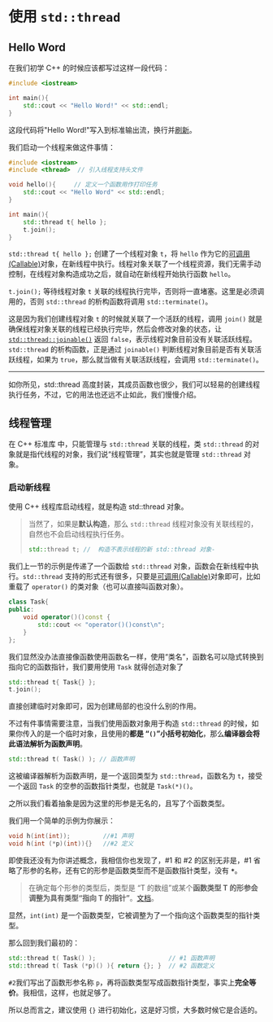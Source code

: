# 使用 `std::thread`

## Hello Word

在我们初学 C++ 的时候应该都写过这样一段代码：

```cpp
#include <iostream>

int main(){
    std::cout << "Hello Word!" << std::endl;
}
```

这段代码将"Hello Word!"写入到标准输出流，换行并[刷新](https://zh.cppreference.com/w/cpp/io/manip/endl)。

我们启动一个线程来做这件事情：

```cpp
#include <iostream>
#include <thread>  // 引入线程支持头文件

void hello(){     // 定义一个函数用作打印任务
    std::cout << "Hello Word" << std::endl;
}

int main(){
    std::thread t{ hello };
    t.join();
}
```

`std::thread t{ hello };` 创建了一个线程对象 `t`，将 `hello` 作为它的[可调用(Callable)](https://zh.cppreference.com/w/cpp/named_req/Callable)对象，在新线程中执行。线程对象关联了一个线程资源，我们无需手动控制，在线程对象构造成功之后，就自动在新线程开始执行函数 `hello`。

`t.join();` 等待线程对象 `t` 关联的线程执行完毕，否则将一直堵塞。这里是必须调用的，否则 `std::thread` 的析构函数将调用 `std::terminate()`。

这是因为我们创建线程对象 `t` 的时候就关联了一个活跃的线程，调用 `join()` 就是确保线程对象关联的线程已经执行完毕，然后会修改对象的状态，让 [`std::thread::joinable()`](https://zh.cppreference.com/w/cpp/thread/thread/joinable) 返回 `false`，表示线程对象目前没有关联活跃线程。`std::thread` 的析构函数，正是通过 `joinable()` 判断线程对象目前是否有关联活跃线程，如果为 `true`，那么就当做有关联活跃线程，会调用 `std::terminate()`。

---

如你所见，std::thread 高度封装，其成员函数也很少，我们可以轻易的创建线程执行任务，不过，它的用法也还远不止如此，我们慢慢介绍。

## 线程管理

在 C++ 标准库 中，只能管理与 `std::thread` 关联的线程，类 `std::thread` 的对象就是指代线程的对象，我们说“线程管理”，其实也就是管理 `std::thread` 对象。

### 启动新线程

使用 C++ 线程库启动线程，就是构造 std::thread 对象。

> 当然了，如果是**默认构造**，那么 `std::thread` 线程对象没有关联线程的，自然也不会启动线程执行任务。
>
> ```cpp
> std::thread t; //  构造不表示线程的新 std::thread 对象-
> ```

我们上一节的示例是传递了一个函数给 `std::thread` 对象，函数会在新线程中执行。`std::thread` 支持的形式还有很多，只要是[可调用(Callable)](https://zh.cppreference.com/w/cpp/named_req/Callable)对象即可，比如重载了 `operator()` 的类对象（也可以直接叫函数对象）。

```cpp
class Task{
public:
    void operator()()const {
        std::cout << "operator()()const\n";
    }
};
```

我们显然没办法直接像函数使用函数名一样，使用“类名”，函数名可以隐式转换到指向它的函数指针，我们要用使用 `Task` 就得创造对象了

```cpp
std::thread t{ Task{} };
t.join();
```

直接创建临时对象即可，因为创建局部的也没什么别的作用。

不过有件事情需要注意，当我们使用函数对象用于构造 `std::thread` 的时候，如果你传入的是一个临时对象，且使用的**都是 “`()`”小括号初始化**，那么**编译器会将此语法解析为函数声明**。

```cpp
std::thread t( Task() ); // 函数声明
```

这被编译器解析为函数声明，是一个返回类型为 `std::thread`，函数名为 `t`，接受一个返回 `Task` 的空参的函数指针类型，也就是 `Task(*)()`。

之所以我们看着抽象是因为这里的形参是无名的，且写了个函数类型。

我们用一个简单的示例为你展示：

```cpp
void h(int(int));         //#1 声明
void h(int (*p)(int)){}   //#2 定义
```

即使我还没有为你讲述概念，我相信你也发现了，#1 和 #2 的区别无非是，#1 省略了形参的名称，还有它的形参是函数类型而不是函数指针类型，没有 **`*`**。

> 在确定每个形参的类型后，类型是 “T 的数组”或某个**函数类型 T 的形参会调整为具有类型“指向 T 的指针”**。[文档](https://zh.cppreference.com/w/cpp/language/function#.E5.BD.A2.E5.8F.82.E7.B1.BB.E5.9E.8B.E5.88.97.E8.A1.A8)。

显然，`int(int)` 是一个函数类型，它被调整为了一个指向这个函数类型的指针类型。

那么回到我们最初的：

```cpp
std::thread t( Task() );                    // #1 函数声明
std::thread t( Task (*p)() ){ return {}; }  // #2 函数定义
```

`#2`我们写出了函数形参名称 `p`，再将函数类型写成函数指针类型，事实上**完全等价**。我相信，这样，也就足够了。

所以总而言之，建议使用 `{}` 进行初始化，这是好习惯，大多数时候它是合适的。
